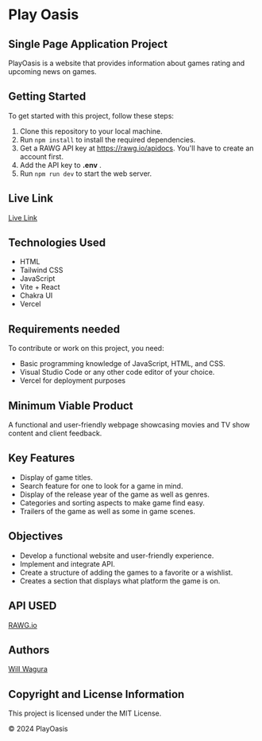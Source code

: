 # Play Oasis
## Single Page Application Project
PlayOasis is a website that provides information about games rating and upcoming news on games.

## Getting Started
To get started with this project, follow these steps:

1. Clone this repository to your local machine.
2. Run `npm install` to install the required dependencies.
3. Get a RAWG API key at https://rawg.io/apidocs. You'll have to create an account first.
4. Add the API key to **.env** .
5. Run `npm run dev` to start the web server.

## Live Link
[Live Link](https://cine-sphere-rust.vercel.app/)

## Technologies Used
- HTML
- Tailwind CSS
- JavaScript
- Vite + React
- Chakra UI
- Vercel

## Requirements needed
To contribute or work on this project, you need:
- Basic programming knowledge of JavaScript, HTML, and CSS.
- Visual Studio Code or any other code editor of your choice.
- Vercel for deployment purposes

## Minimum Viable Product
A functional and user-friendly webpage showcasing movies and TV show content and client feedback.

## Key Features
- Display of game titles.
- Search feature for one to look for a game in mind.
- Display of the release year of the game as well as genres.
- Categories and sorting aspects to make game find easy.
- Trailers of the game as well as some in game scenes.

## Objectives
- Develop a functional website and user-friendly experience.
- Implement and integrate API.
- Create a structure of adding the games to a favorite or a wishlist.
- Creates a section that displays what platform the game is on.


## API USED
[RAWG.io](https://api.rawg.io/api/)

## Authors
[Will Wagura](https://github.com/will-wagura)

## Copyright and License Information
This project is licensed under the MIT License.

© 2024 PlayOasis